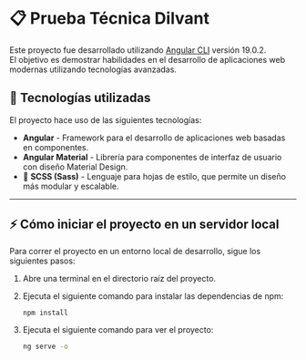 # 📋 Prueba Técnica Dilvant  

Este proyecto fue desarrollado utilizando [Angular CLI](https://github.com/angular/angular-cli) versión 19.0.2.  
El objetivo es demostrar habilidades en el desarrollo de aplicaciones web modernas utilizando tecnologías avanzadas.  

## 🚀 Tecnologías utilizadas  

El proyecto hace uso de las siguientes tecnologías:  

- **Angular** - Framework para el desarrollo de aplicaciones web basadas en componentes.  
-  **Angular Material** - Librería para componentes de interfaz de usuario con diseño Material Design.  
- 🎨 **SCSS (Sass)** - Lenguaje para hojas de estilo, que permite un diseño más modular y escalable.  

---

## ⚡ Cómo iniciar el proyecto en un servidor local  

Para correr el proyecto en un entorno local de desarrollo, sigue los siguientes pasos:  

1. Abre una terminal en el directorio raíz del proyecto.  
2. Ejecuta el siguiente comando para instalar las dependencias de npm:  

   ```bash
   npm install
   ```
3. Ejecuta el siguiente comando para ver el proyecto:  

   ```bash
   ng serve -o
   ```